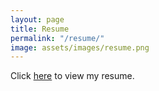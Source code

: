 ```yaml
---
layout: page
title: Resume
permalink: "/resume/"
image: assets/images/resume.png
---
```


<p>Click <a href="https://drive.google.com/file/d/1abfiUsBUbC84YlPKMYcwM5xVIjQfCOgG/view?usp=sharing">here</a> to view my resume.</p>
